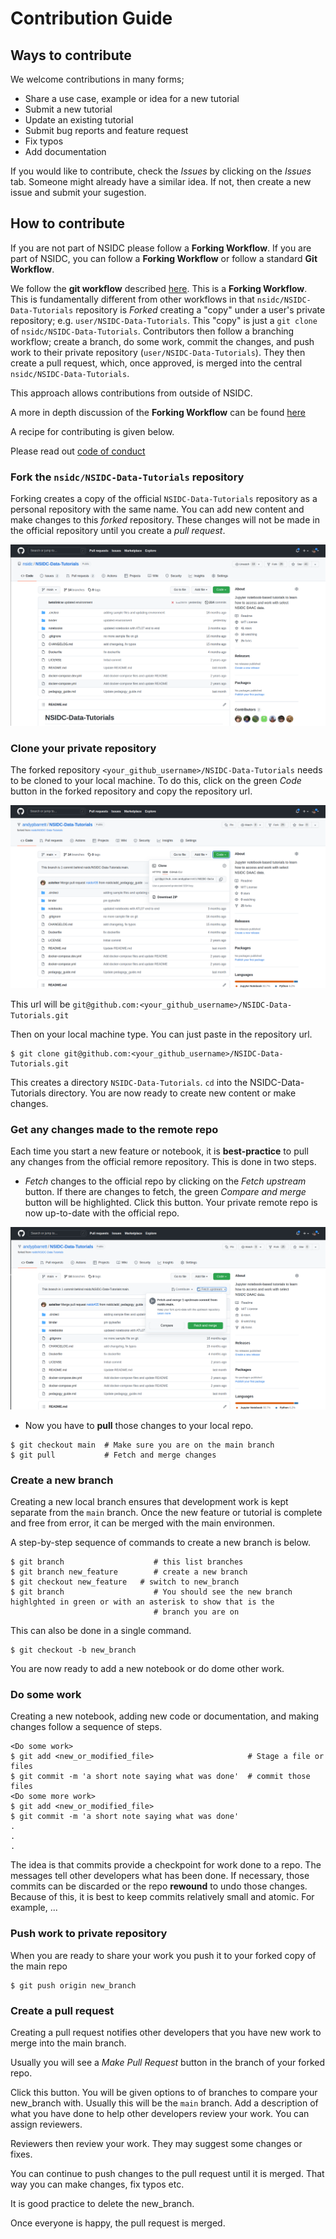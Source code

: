 # Contribution Guide

## Ways to contribute

We welcome contributions in many forms;  
- Share a use case, example or idea for a new tutorial
- Submit a new tutorial
- Update an existing tutorial
- Submit bug reports and feature request
- Fix typos
- Add documentation

If you would like to contribute, check the _Issues_ by clicking on the _Issues_ tab.
Someone might already have a similar idea.  If not, then create a new issue and submit your sugestion.

## How to contribute

If you are not part of NSIDC please follow a __Forking Workflow__.  If you are part of NSIDC, you can follow a __Forking Workflow__ or follow a standard __Git Workflow__.

We follow the __git workflow__ described [here](https://www.asmeurer.com/git-workflow/).
This is a __Forking Workflow__.  This is fundamentally different from other workflows in
that `nsidc/NSIDC-Data-Tutorials` repository is _Forked_ creating a "copy" under a user's
private repository; e.g. `user/NSIDC-Data-Tutorials`.  This "copy" is just a `git clone` of
`nsidc/NSIDC-Data-Tutorials`.  Contributors then follow a branching workflow; create a branch,
do some work, commit the changes, and push work to their private repository
(`user/NSIDC-Data-Tutorials`).  They then create a pull request, which, once approved, is
merged into the central `nsidc/NSIDC-Data-Tutorials`.

This approach allows contributions from outside of NSIDC.

A more in depth discussion of the __Forking Workflow__ can be found
[here](https://www.atlassian.com/git/tutorials/comparing-workflows/forking-workflow)

A recipe for contributing is given below.

Please read out [code of conduct](CODE_OF_CONDUCT.md)


### Fork the `nsidc/NSIDC-Data-Tutorials` repository

Forking creates a copy of the official `NSIDC-Data-Tutorials` repository as a personal repository with the same name.  You can add new content and make changes to this _forked_ repository.  These changes will not be made in the official repository until you create a _pull request_.

![Forking Button](images/forking_nsidc_data_tutorials.png)

### Clone your private repository

The forked repository `<your_github_username>/NSIDC-Data-Tutorials` needs to be cloned to your local machine.  To do this, click on the green _Code_ button in the forked repository and copy the repository url. 

![Cloning repo](images/cloning_nsidc_data_tutorials.png)

This url will be `git@github.com:<your_github_username>/NSIDC-Data-Tutorials.git`

Then on your local machine type.  You can just paste in the repository url.

```
$ git clone git@github.com:<your_github_username>/NSIDC-Data-Tutorials.git
```

This creates a directory `NSIDC-Data-Tutorials`.  `cd` into the NSIDC-Data-Tutorials directory.  You are now ready to create new content or make changes.


### Get any changes made to the remote repo

Each time you start a new feature or notebook, it is __best-practice__ to pull any changes from the official remore repository.  This is done in two steps.

- _Fetch_ changes to the official repo by clicking on the _Fetch upstream_ button.  If there are changes to fetch, the green _Compare and merge_ button will be highlighted.  Click this button.  Your private remote repo is now up-to-date with the official repo.

![Fetch upstream button](images/fetch_upstream_nsidc_data_tutorials.png)

- Now you have to __pull__ those changes to your local repo.

```
$ git checkout main  # Make sure you are on the main branch
$ git pull           # Fetch and merge changes 
```

### Create a new branch

Creating a new local branch ensures that development work is kept separate from the `main` branch.  Once the new feature or tutorial is complete and free from error, it can be merged with the main environmen.

A step-by-step sequence of commands to create a new branch is below.

```
$ git branch                    # this list branches
$ git branch new_feature        # create a new branch
$ git checkout new_feature   # switch to new_branch
$ git branch                    # You should see the new branch highlghted in green or with an asterisk to show that is the
                                # branch you are on
```

This can also be done in a single command.

```
$ git checkout -b new_branch
```

You are now ready to add a new notebook or do dome other work.

### Do some work

Creating a new notebook, adding new code or documentation, and making changes follow a sequence of steps.

```
<Do some work>
$ git add <new_or_modified_file>                     # Stage a file or files
$ git commit -m 'a short note saying what was done'  # commit those files
<Do some more work>
$ git add <new_or_modified_file>
$ git commit -m 'a short note saying what was done'
.
.
.
```

The idea is that commits provide a checkpoint for work done to a repo.  The messages tell other developers what has been done.  If necessary, those commits can be discarded or the repo __rewound__ to undo those changes.  Because of this, it is best to keep commits relatively small and atomic.  For example, ...

### Push work to private repository
When you are ready to share your work you push it to your forked copy of the main repo

```
$ git push origin new_branch
```

### Create a pull request
Creating a pull request notifies other developers that you have new work to merge into the main branch.

Usually you will see a _Make Pull Request_ button in the branch of your forked repo.

Click this button.  You will be given options to of branches to compare your new_branch with.  Usually this will be the `main` branch.  Add a description of what you have done to help other developers review your work.  You can assign reviewers.

Reviewers then review your work.  They may suggest some changes or fixes.

You can continue to push changes to the pull request until it is merged.  That way you can make changes, fix typos etc.

It is good practice to delete the new_branch.

Once everyone is happy, the pull request is merged.
